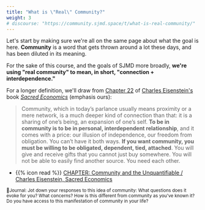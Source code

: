 ```yaml
---
title: "What is \"Real\" Community?"
weight: 3
# discourse: "https://community.sjmd.space/t/what-is-real-community/"
---
```


Let's start by making sure we're all on the same page about what the goal is here. **Community** is a word that gets thrown around a lot these days, and has been diluted in its meaning.

For the sake of this course, and the goals of SJMD more broadly, **we're using "real community" to mean, in short, "connection + interdependence."**

For a longer definition, we'll draw from [Chapter 22](http://sacred-economics.com/sacred-economics-chapter-22-community-and-the-unquantifiable/) of [Charles Eisenstein's](https://charleseisenstein.org/) book [_Sacred Economics_](http://sacred-economics.com) (emphasis ours):

>Community, which in today’s parlance usually means proximity or a mere network, is a much deeper kind of connection than that: it is a sharing of one’s being, an expansion of one’s self. **To be in community is to be in personal, interdependent relationship**, and it comes with a price: our illusion of independence, our freedom from obligation. You can’t have it both ways. **If you want community, you must be willing to be obligated, dependent, tied, attached**. You will give and receive gifts that you cannot just buy somewhere. You will not be able to easily find another source. You need each other.

- {{% icon read %}} [CHAPTER: Community and the Unquantifiable / Charles Eisenstein, Sacred Economics](http://sacred-economics.com/sacred-economics-chapter-22-community-and-the-unquantifiable/)

<small>📝Journal: Jot down your responses to this idea of community: What questions does it evoke for you? What concerns? How is this different from community as you've known it? Do you have access to this manifestation of community in your life?</small>
